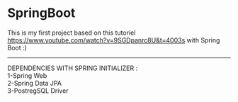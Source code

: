 # SpringBoot
This is my first project based on this tutoriel
https://www.youtube.com/watch?v=9SGDpanrc8U&t=4003s with Spring Boot :)
**************************************************************************
DEPENDENCIES WITH SPRING INITIALIZER :  
1-Spring Web  
2-Spring Data JPA  
3-PostregSQL Driver  
